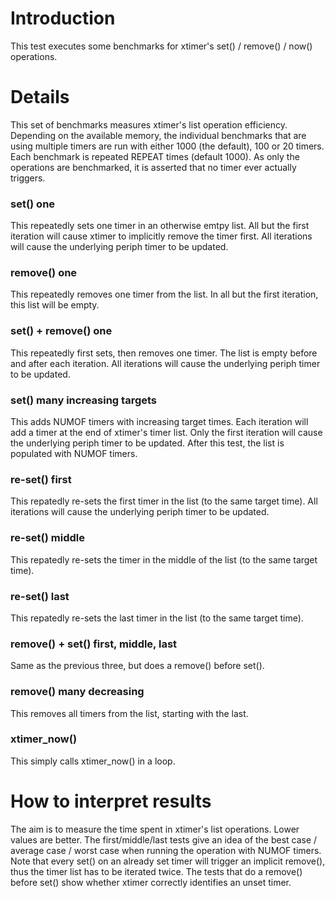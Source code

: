 # Introduction

This test executes some benchmarks for xtimer's set() / remove() / now()
operations.

# Details

This set of benchmarks measures xtimer's list operation efficiency.
Depending on the available memory, the individual benchmarks that are using
multiple timers are run with either 1000 (the default), 100 or 20 timers.
Each benchmark is repeated REPEAT times (default 1000).
As only the operations are benchmarked, it is asserted that no timer ever
actually triggers.

### set() one

This repeatedly sets one timer in an otherwise emtpy list.
All but the first iteration will cause xtimer to implicitly remove the timer
first.
All iterations will cause the underlying periph timer to be updated.

### remove() one

This repeatedly removes one timer from the list. In all but the first iteration,
this list will be empty.


### set() + remove() one

This repeatedly first sets, then removes one timer. The list is empty
before and after each iteration.
All iterations will cause the underlying periph timer to be updated.

### set() many increasing targets

This adds NUMOF timers with increasing target times. Each iteration will add a
timer at the end of xtimer's timer list.
Only the first iteration will cause the underlying periph timer to be updated.
After this test, the list is populated with NUMOF timers.

### re-set() first

This repatedly re-sets the first timer in the list (to the same target time).
All iterations will cause the underlying periph timer to be updated.

### re-set() middle

This repatedly re-sets the timer in the middle of the list (to the same target
time).

### re-set() last

This repatedly re-sets the last timer in the list (to the same target time).

### remove() + set() first, middle, last

Same as the previous three, but does a remove() before set().

### remove() many decreasing

This removes all timers from the list, starting with the last.

### xtimer_now()

This simply calls xtimer_now() in a loop.


# How to interpret results

The aim is to measure the time spent in xtimer's list operations.
Lower values are better.
The first/middle/last tests give an idea of the best case / average case /
worst case when running the operation with NUMOF timers.
Note that every set() on an already set timer will trigger an implicit remove(),
thus the timer list has to be iterated twice.
The tests that do a remove() before set() show whether xtimer correctly
identifies an unset timer.
